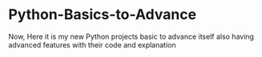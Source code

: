 # Python-Basics-to-Advance
Now, Here it is my new Python projects basic to advance itself also having advanced features with their code and explanation

